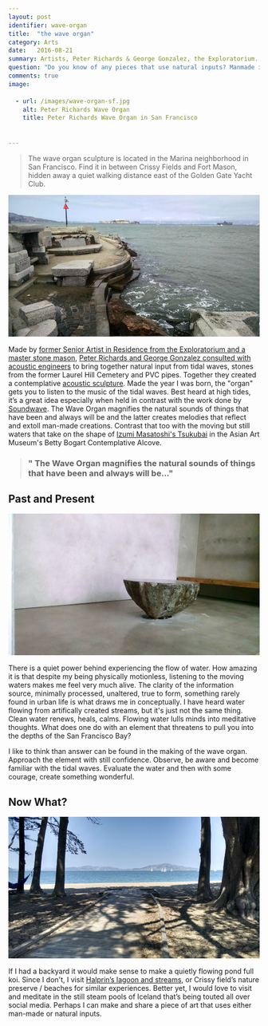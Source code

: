 ```yaml
---
layout: post
identifier: wave-organ
title:  "the wave organ"
category: Arts
date:   2016-08-21
summary: Artists, Peter Richards & George Gonzalez, the Exploratorium. San Francisco, California. May 1986
question: "Do you know of any pieces that use natural inputs? Manmade inputs? Or simply celebrates how we use and relate to water? Let me know in the comments below <3"
comments: true
image:

  - url: /images/wave-organ-sf.jpg
    alt: Peter Richards Wave Organ
    title: Peter Richards Wave Organ in San Francisco


---
```


> The wave organ sculpture is located in the Marina neighborhood in San Francisco. Find it in between Crissy Fields and Fort Mason, hidden away a quiet walking distance east of the Golden Gate Yacht Club.

![Wave Organ in San Francisco](/images/wave-organ-sf.jpg)

Made by [former Senior Artist in Residence from the Exploratorium and a master stone mason](http://www.exploratorium.edu/visit/wave-organ), [Peter Richards and George Gonzalez consulted with acoustic engineers](https://www.olats.org/studiolab/Peter_Richards.pdf) to bring together natural input from tidal waves, stones from the former Laurel Hill Cemetery and PVC pipes. Together they created a contemplative [acoustic sculpture](https://en.wikipedia.org/wiki/Wave_Organ). Made the year I was born, the "organ" gets you to listen to the music of the tidal waves. Best heard at high tides, it’s a great idea especially when held in contrast with the work done by [Soundwave](http://soundwavesf.com/7/material-notation/). The Wave Organ magnifies the natural sounds of things that have been and always will be and the latter creates melodies that reflect and extoll man-made creations. Contrast that too with the moving but still waters that take on the shape of [Izumi Masatoshi's Tsukubai](http://searchcollection.asianart.org/view/objects/asitem/id/24100) in the Asian Art Museum's Betty Bogart Contemplative Alcove.

> ### " The Wave Organ magnifies the natural sounds of things that have been and always will be..."


Past and Present
---

![Izumi Masatoshi's Tsukubai](/images/izumi-masatoshis-tsukubai.jpg)

There is a quiet power behind experiencing the flow of water. How amazing it is that despite my being physically motionless, listening to the moving waters makes me feel very much alive. The clarity of the information source, minimally processed, unaltered, true to form, something rarely found in urban life is what draws me in conceptually. I have heard water flowing from artifically created streams, but it's just not the same thing. Clean water renews, heals, calms. Flowing water lulls minds into meditative thoughts. What does one do with an element that threatens to pull you into the depths of the San Francisco Bay? 

I like to think than answer can be found in the making of the wave organ. Approach the element with still confidence. Observe, be aware and become familiar with the tidal waves. Evaluate the water and then with some courage, create something wonderful.

Now What? 
---

![Beach near Crissy Fields Nature Preserve](/images/crissy-field-nature-preserve.jpg)

If I had a backyard it would make sense to make a quietly flowing pond full koi. Since I don't, I visit [Halprin’s lagoon and streams](http://experiments.californiahistoricalsociety.org/lawrence-halprin-and-the-letterman-digital-arts-center/), or Crissy field’s nature preserve / beaches for similar experiences. Better yet, I would love to visit and meditate in the still steam pools of Iceland that’s being touted all over social media. Perhaps I can make and share a piece of art that uses either man-made or natural inputs.